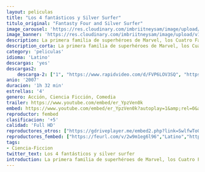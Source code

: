 ```yaml
---
layout: peliculas
title: "Los 4 fantásticos y Silver Surfer"
titulo_original: "Fantasty Four and Silver Surfer"
image_carousel: 'https://res.cloudinary.com/imbriitneysam/image/upload/v1557618172/fantastico2-min.jpg'
image_banner: 'https://res.cloudinary.com/imbriitneysam/image/upload/v1557618173/fantastico-banner-min.jpg'
description: La primera familia de superhéroes de Marvel, los Cuatro Fantásticos, se enfrentan a su mayor reto hasta la fecha cuando un enigmático heraldo intergaláctico, Estela Plateada, llega a la Tierra para prepararla para su destrucción. Mientras Estela Plateada recorre el mundo sembrando la destrucción, Reed, Sue, Johnny y Ben deben desentrañar el misterio de dicho personaje, y hacer frente al sorprendente regreso de su mortal enemigo el Doctor Muerte, antes de perder toda esperanza.
description_corta: La primera familia de superhéroes de Marvel, los Cuatro Fantásticos, se enfrentan a su mayor reto hasta la fecha cuando un enigmático heraldo intergaláctico, Estela Plateada, llega a la Tierra para prepararla para su destrucción. Mientras Estela Plateada recorre el mundo sembrando la destrucción, Reed, Sue, Johnny y Ben deben desentrañar el misterio de dicho personaje, y hacer frente al sorprendente regreso de su mortal enemigo el Doctor Muerte, antes de perder toda esperanza.....
category: 'peliculas'
idioma: 'Latino'
descargas: 'yes'
descargas2:
    descarga-2: ["1", "https://www.rapidvideo.com/d/FVP6LOV3SQ", "https://www.google.com/s2/favicons?domain=www.rapidvideo.com","RapidVideo","https://res.cloudinary.com/imbriitneysam/image/upload/v1541473684/mexico.png", "Latino", "Full HD"]
anio: '2007'
duracion: '1h 32 min'
estrellas: '4'
genero: Acción, Ciencia Ficción, Comedia
trailer: https://www.youtube.com/embed/er_YpzVen0k
embed: https://www.youtube.com/embed/er_YpzVen0k?autoplay=1&amp;rel=0&amp;hd=1&border=0&wmode=opaque&enablejsapi=1&modestbranding=1&controls=1&showinfo=0
reproductor: fembed
clasificacion: '+5'
calidad: 'Full HD'
reproductores_otros: ["https://gdriveplayer.me/embed2.php?link=SwlfwToQHZZP96fs%252B2EkMAKgXzSsHJPuOqY8A4FSN%252BUZHwwmpTK1UdRQtTEsoe9Yz8z%252FH7TpQdUmAXNfwM5uwp8RY3idpFJr%252Fd2yb0Ixlr5exdvWOBVmNO2IyDoWigiZ3jdfKo6ckdehXGv3Iun0vPE5zJN6vHPEilooLKVXxJ3Jz8J1cuVDAisvgcHc6ofIc%253D","Latino","https://www.zembed.to/public/dist/asteroid.html?id=243db8bc6c1bf5cf8030bd1700b422ba&title=Fantastic%20Four:%20Rise%20of%20the%20Silver%20Surfer","Latino","https://gdriveplayer.me/embed2.php?link=jibOrUREQHHw5YeIQWXyqwF0wtgW1tMQcpa%252BlGliY7ipUPTjOZ9pTt%252FBtNe54Ufc5gJNFm9wWLXmNc17mAmDz1n6gLBzmn06k0ShKDlIXycjUrfO9aJxROZUax9Y71XVN946nzBA0gcr8fHMC4soEPCOd72bqca%252By8vnIKJpdNg%252FUf9UNrFLjjlVHpv2WT%252F1c%253D","Latino","https://mstream.website/gvkkymbuxvix","Latino"]
reproductores_fembed: ["https://feurl.com/v/2w9m1eg6l96","Latino","https://feurl.com/v/yx937qqyqvl","Latino"]
tags:
- Ciencia-Ficcion
twitter_text: Los 4 fantásticos y silver surfer
introduction: La primera familia de superhéroes de Marvel, los Cuatro Fantásticos, se enfrentan a su mayor reto hasta la fecha cuando un enigmático heraldo intergaláctico, Estela Plateada, llega a la Tierra para prepararla para su destrucción. Mientras Estela Plateada recorre el mundo sembrando la destrucción, Reed, Sue, Johnny y Ben deben desentrañar el misterio de dicho personaje, y hacer frente al sorprendente regreso de su mortal enemigo el Doctor Muerte, antes de perder toda esperanza.
---
```












